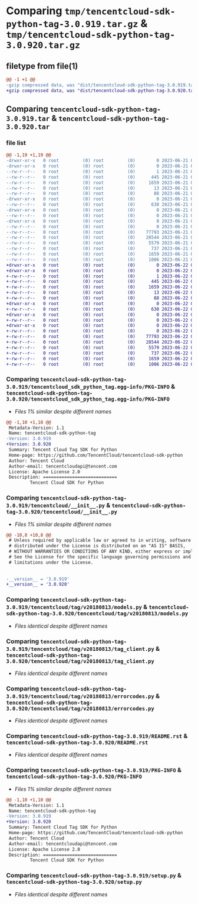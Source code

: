 # Comparing `tmp/tencentcloud-sdk-python-tag-3.0.919.tar.gz` & `tmp/tencentcloud-sdk-python-tag-3.0.920.tar.gz`

## filetype from file(1)

```diff
@@ -1 +1 @@
-gzip compressed data, was "dist/tencentcloud-sdk-python-tag-3.0.919.tar", last modified: Wed Jun 21 00:36:06 2023, max compression
+gzip compressed data, was "dist/tencentcloud-sdk-python-tag-3.0.920.tar", last modified: Thu Jun 22 00:34:51 2023, max compression
```

## Comparing `tencentcloud-sdk-python-tag-3.0.919.tar` & `tencentcloud-sdk-python-tag-3.0.920.tar`

### file list

```diff
@@ -1,19 +1,19 @@
-drwxr-xr-x   0 root         (0) root         (0)        0 2023-06-21 00:36:06.000000 tencentcloud-sdk-python-tag-3.0.919/
-drwxr-xr-x   0 root         (0) root         (0)        0 2023-06-21 00:36:06.000000 tencentcloud-sdk-python-tag-3.0.919/tencentcloud_sdk_python_tag.egg-info/
--rw-r--r--   0 root         (0) root         (0)        1 2023-06-21 00:36:06.000000 tencentcloud-sdk-python-tag-3.0.919/tencentcloud_sdk_python_tag.egg-info/dependency_links.txt
--rw-r--r--   0 root         (0) root         (0)      445 2023-06-21 00:36:06.000000 tencentcloud-sdk-python-tag-3.0.919/tencentcloud_sdk_python_tag.egg-info/SOURCES.txt
--rw-r--r--   0 root         (0) root         (0)     1659 2023-06-21 00:36:06.000000 tencentcloud-sdk-python-tag-3.0.919/tencentcloud_sdk_python_tag.egg-info/PKG-INFO
--rw-r--r--   0 root         (0) root         (0)       13 2023-06-21 00:36:06.000000 tencentcloud-sdk-python-tag-3.0.919/tencentcloud_sdk_python_tag.egg-info/top_level.txt
--rw-r--r--   0 root         (0) root         (0)       88 2023-06-21 00:36:06.000000 tencentcloud-sdk-python-tag-3.0.919/setup.cfg
-drwxr-xr-x   0 root         (0) root         (0)        0 2023-06-21 00:36:06.000000 tencentcloud-sdk-python-tag-3.0.919/tencentcloud/
--rw-r--r--   0 root         (0) root         (0)      630 2023-06-21 00:36:06.000000 tencentcloud-sdk-python-tag-3.0.919/tencentcloud/__init__.py
-drwxr-xr-x   0 root         (0) root         (0)        0 2023-06-21 00:36:06.000000 tencentcloud-sdk-python-tag-3.0.919/tencentcloud/tag/
--rw-r--r--   0 root         (0) root         (0)        0 2023-06-21 00:36:06.000000 tencentcloud-sdk-python-tag-3.0.919/tencentcloud/tag/__init__.py
-drwxr-xr-x   0 root         (0) root         (0)        0 2023-06-21 00:36:06.000000 tencentcloud-sdk-python-tag-3.0.919/tencentcloud/tag/v20180813/
--rw-r--r--   0 root         (0) root         (0)        0 2023-06-21 00:36:06.000000 tencentcloud-sdk-python-tag-3.0.919/tencentcloud/tag/v20180813/__init__.py
--rw-r--r--   0 root         (0) root         (0)    77793 2023-06-21 00:36:06.000000 tencentcloud-sdk-python-tag-3.0.919/tencentcloud/tag/v20180813/models.py
--rw-r--r--   0 root         (0) root         (0)    28544 2023-06-21 00:36:06.000000 tencentcloud-sdk-python-tag-3.0.919/tencentcloud/tag/v20180813/tag_client.py
--rw-r--r--   0 root         (0) root         (0)     5579 2023-06-21 00:36:06.000000 tencentcloud-sdk-python-tag-3.0.919/tencentcloud/tag/v20180813/errorcodes.py
--rw-r--r--   0 root         (0) root         (0)      737 2023-06-21 00:36:06.000000 tencentcloud-sdk-python-tag-3.0.919/README.rst
--rw-r--r--   0 root         (0) root         (0)     1659 2023-06-21 00:36:06.000000 tencentcloud-sdk-python-tag-3.0.919/PKG-INFO
--rw-r--r--   0 root         (0) root         (0)     1006 2023-06-21 00:36:06.000000 tencentcloud-sdk-python-tag-3.0.919/setup.py
+drwxr-xr-x   0 root         (0) root         (0)        0 2023-06-22 00:34:51.000000 tencentcloud-sdk-python-tag-3.0.920/
+drwxr-xr-x   0 root         (0) root         (0)        0 2023-06-22 00:34:51.000000 tencentcloud-sdk-python-tag-3.0.920/tencentcloud_sdk_python_tag.egg-info/
+-rw-r--r--   0 root         (0) root         (0)        1 2023-06-22 00:34:51.000000 tencentcloud-sdk-python-tag-3.0.920/tencentcloud_sdk_python_tag.egg-info/dependency_links.txt
+-rw-r--r--   0 root         (0) root         (0)      445 2023-06-22 00:34:51.000000 tencentcloud-sdk-python-tag-3.0.920/tencentcloud_sdk_python_tag.egg-info/SOURCES.txt
+-rw-r--r--   0 root         (0) root         (0)     1659 2023-06-22 00:34:51.000000 tencentcloud-sdk-python-tag-3.0.920/tencentcloud_sdk_python_tag.egg-info/PKG-INFO
+-rw-r--r--   0 root         (0) root         (0)       13 2023-06-22 00:34:51.000000 tencentcloud-sdk-python-tag-3.0.920/tencentcloud_sdk_python_tag.egg-info/top_level.txt
+-rw-r--r--   0 root         (0) root         (0)       88 2023-06-22 00:34:51.000000 tencentcloud-sdk-python-tag-3.0.920/setup.cfg
+drwxr-xr-x   0 root         (0) root         (0)        0 2023-06-22 00:34:51.000000 tencentcloud-sdk-python-tag-3.0.920/tencentcloud/
+-rw-r--r--   0 root         (0) root         (0)      630 2023-06-22 00:34:51.000000 tencentcloud-sdk-python-tag-3.0.920/tencentcloud/__init__.py
+drwxr-xr-x   0 root         (0) root         (0)        0 2023-06-22 00:34:51.000000 tencentcloud-sdk-python-tag-3.0.920/tencentcloud/tag/
+-rw-r--r--   0 root         (0) root         (0)        0 2023-06-22 00:34:51.000000 tencentcloud-sdk-python-tag-3.0.920/tencentcloud/tag/__init__.py
+drwxr-xr-x   0 root         (0) root         (0)        0 2023-06-22 00:34:51.000000 tencentcloud-sdk-python-tag-3.0.920/tencentcloud/tag/v20180813/
+-rw-r--r--   0 root         (0) root         (0)        0 2023-06-22 00:34:51.000000 tencentcloud-sdk-python-tag-3.0.920/tencentcloud/tag/v20180813/__init__.py
+-rw-r--r--   0 root         (0) root         (0)    77793 2023-06-22 00:34:51.000000 tencentcloud-sdk-python-tag-3.0.920/tencentcloud/tag/v20180813/models.py
+-rw-r--r--   0 root         (0) root         (0)    28544 2023-06-22 00:34:51.000000 tencentcloud-sdk-python-tag-3.0.920/tencentcloud/tag/v20180813/tag_client.py
+-rw-r--r--   0 root         (0) root         (0)     5579 2023-06-22 00:34:51.000000 tencentcloud-sdk-python-tag-3.0.920/tencentcloud/tag/v20180813/errorcodes.py
+-rw-r--r--   0 root         (0) root         (0)      737 2023-06-22 00:34:51.000000 tencentcloud-sdk-python-tag-3.0.920/README.rst
+-rw-r--r--   0 root         (0) root         (0)     1659 2023-06-22 00:34:51.000000 tencentcloud-sdk-python-tag-3.0.920/PKG-INFO
+-rw-r--r--   0 root         (0) root         (0)     1006 2023-06-22 00:34:51.000000 tencentcloud-sdk-python-tag-3.0.920/setup.py
```

### Comparing `tencentcloud-sdk-python-tag-3.0.919/tencentcloud_sdk_python_tag.egg-info/PKG-INFO` & `tencentcloud-sdk-python-tag-3.0.920/tencentcloud_sdk_python_tag.egg-info/PKG-INFO`

 * *Files 1% similar despite different names*

```diff
@@ -1,10 +1,10 @@
 Metadata-Version: 1.1
 Name: tencentcloud-sdk-python-tag
-Version: 3.0.919
+Version: 3.0.920
 Summary: Tencent Cloud Tag SDK for Python
 Home-page: https://github.com/TencentCloud/tencentcloud-sdk-python
 Author: Tencent Cloud
 Author-email: tencentcloudapi@tencent.com
 License: Apache License 2.0
 Description: ============================
         Tencent Cloud SDK for Python
```

### Comparing `tencentcloud-sdk-python-tag-3.0.919/tencentcloud/__init__.py` & `tencentcloud-sdk-python-tag-3.0.920/tencentcloud/__init__.py`

 * *Files 1% similar despite different names*

```diff
@@ -10,8 +10,8 @@
 # Unless required by applicable law or agreed to in writing, software
 # distributed under the License is distributed on an "AS IS" BASIS,
 # WITHOUT WARRANTIES OR CONDITIONS OF ANY KIND, either express or implied.
 # See the License for the specific language governing permissions and
 # limitations under the License.
 
 
-__version__ = '3.0.919'
+__version__ = '3.0.920'
```

### Comparing `tencentcloud-sdk-python-tag-3.0.919/tencentcloud/tag/v20180813/models.py` & `tencentcloud-sdk-python-tag-3.0.920/tencentcloud/tag/v20180813/models.py`

 * *Files identical despite different names*

### Comparing `tencentcloud-sdk-python-tag-3.0.919/tencentcloud/tag/v20180813/tag_client.py` & `tencentcloud-sdk-python-tag-3.0.920/tencentcloud/tag/v20180813/tag_client.py`

 * *Files identical despite different names*

### Comparing `tencentcloud-sdk-python-tag-3.0.919/tencentcloud/tag/v20180813/errorcodes.py` & `tencentcloud-sdk-python-tag-3.0.920/tencentcloud/tag/v20180813/errorcodes.py`

 * *Files identical despite different names*

### Comparing `tencentcloud-sdk-python-tag-3.0.919/README.rst` & `tencentcloud-sdk-python-tag-3.0.920/README.rst`

 * *Files identical despite different names*

### Comparing `tencentcloud-sdk-python-tag-3.0.919/PKG-INFO` & `tencentcloud-sdk-python-tag-3.0.920/PKG-INFO`

 * *Files 1% similar despite different names*

```diff
@@ -1,10 +1,10 @@
 Metadata-Version: 1.1
 Name: tencentcloud-sdk-python-tag
-Version: 3.0.919
+Version: 3.0.920
 Summary: Tencent Cloud Tag SDK for Python
 Home-page: https://github.com/TencentCloud/tencentcloud-sdk-python
 Author: Tencent Cloud
 Author-email: tencentcloudapi@tencent.com
 License: Apache License 2.0
 Description: ============================
         Tencent Cloud SDK for Python
```

### Comparing `tencentcloud-sdk-python-tag-3.0.919/setup.py` & `tencentcloud-sdk-python-tag-3.0.920/setup.py`

 * *Files identical despite different names*

